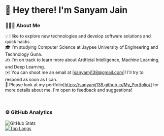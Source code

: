 # 👋 Hey there! I'm Sanyam Jain

### 👨🏻‍💻 About Me 

💡 I like to explore new technologies and develop software solutions and quick hacks.  
🎓 I'm studying Computer Science at Jaypee University of Engineering and Technology Guna.  
✍️ I'm on track to learn more about Artificial Intelligence, Machine Learning, and Deep Learning.  
✉️ You can shoot me an email at [sanyamj138@gmail.com]! I'll try to respond as soon as I can.  
📄 Please look at my portfolio[https://sanyamj138.github.io/My_Portfolio/] for more details about me. I'm open to feedback and suggestions!  

<br>

### ⚙️ GitHub Analytics 

![GitHub Stats](https://github-readme-stats.vercel.app/api?username=sanyamj138&theme=merko)  
[![Top Langs](https://github-readme-stats.vercel.app/api/top-langs/?username=sanyamj138&theme=merko)](https://github.com/sanyamj138/github-readme-stats)  
